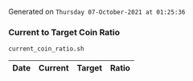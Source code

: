 Generated on `Thursday 07-October-2021 at 01:25:36`

### Current to Target Coin Ratio
`current_coin_ratio.sh`

Date|Current|Target|Ratio
---|---|---|---
